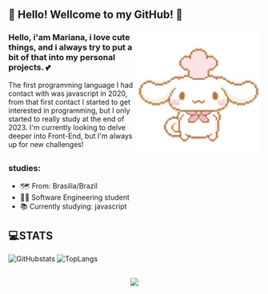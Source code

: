 ## 🤍 Hello! Wellcome to my GitHub! 🤍
<img src = "giphy cina.gif" width = "250px" align = "right">


### Hello, i'am Mariana, i love cute things, and i always try to put a bit of that into my personal projects. 💕
The first programming language I had contact with was javascript in 2020, from that first contact I started to get interested in programming, but I only started to really study at the end of 2023. I'm currently looking to delve deeper into Front-End, but I'm always up for new challenges! 
##
### studies: 
- 🗺 From: Brasilia/Brazil
- 👩‍🎓 Software Engineering student
- 📚 Currently studying: javascript


## 💻STATS

![GitHubstats](https://github-readme-stats.vercel.app/api?username=Puffl1y&show_icons=true&theme=light-blue)
![TopLangs](https://github-readme-stats.vercel.app/api/top-langs/?username=Puffl1y&theme=light-blue)

##

<div align= "center">
  <a href="mailto:puffliy.m@gmail.com"><img src="https://img.shields.io/badge/Gmail-D14836?style=for-the-badge&logo=gmail&logoColor=white" ></a>


</div>
